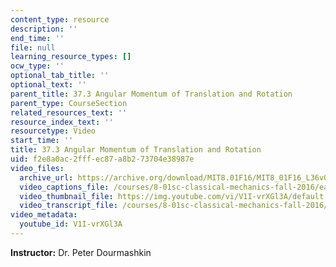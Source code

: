 ```yaml
---
content_type: resource
description: ''
end_time: ''
file: null
learning_resource_types: []
ocw_type: ''
optional_tab_title: ''
optional_text: ''
parent_title: 37.3 Angular Momentum of Translation and Rotation
parent_type: CourseSection
related_resources_text: ''
resource_index_text: ''
resourcetype: Video
start_time: ''
title: 37.3 Angular Momentum of Translation and Rotation
uid: f2e8a0ac-2fff-ec87-a8b2-73704e38987e
video_files:
  archive_url: https://archive.org/download/MIT8.01F16/MIT8_01F16_L36v01_360p.mp4
  video_captions_file: /courses/8-01sc-classical-mechanics-fall-2016/eaaa3e9a01735f459410f88cd20424ab_V1I-vrXGl3A.vtt
  video_thumbnail_file: https://img.youtube.com/vi/V1I-vrXGl3A/default.jpg
  video_transcript_file: /courses/8-01sc-classical-mechanics-fall-2016/e980e02d242a2e677bc99c1c19b5782d_V1I-vrXGl3A.pdf
video_metadata:
  youtube_id: V1I-vrXGl3A
---
```


**Instructor:** Dr. Peter Dourmashkin

